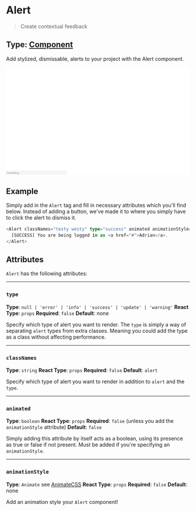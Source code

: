 # Alert

> Create contextual feedback

## Type: [Component](../Glossary.md/#Component)
Add stylized, dismissable, alerts to your project with the Alert component.

![A preview of the Alert Component](../img/alert.gif)

## Example
Simply add in the `Alert` tag and fill in necessary attributes which you'll find below. Instead of adding a button, we've made it to where you simply have to click the alert to dismiss it.

```ts
<Alert classNames="testy westy" type="success" animated animationStyle="tada">
  [SUCCESS] You are being logged in as <a href="#">Adrian</a>.
</Alert>
```

## Attributes
`Alert` has the following attributes:

---

### `type`
**Type**: `null | 'error' | 'info' | 'success' | 'update' | 'warning'`
**React Type**: `props`
**Required**: `false`
**Default**: none

Specify which type of alert you want to render. The `type` is simply a way of separating `alert` types from extra classes. Meaning you could add the type as a class without affecting performance.

<!-- ADD A LINE IF THERE'S MORE ATTRIBUTES -->
---

### `classNames`
**Type**: `string`
**React Type**: `props`
**Required**: `false`
**Default**: `alert`

Specify which type of alert you want to render in addition to `alert` and the `type`.

---

### `animated`
**Type**: `boolean`
**React Type**: `props`
**Required**: `false` (unless you add the `animationStyle` attribute)
**Default**: `false`

Simply adding this attribute by itself acts as a boolean, using its presence as true or false if not present. Must be added if you're specifying an `animationStyle`.

---

### `animationStyle`
**Type**: `Animate` see [AnimateCSS](../frameworks/AnimateCSS.md)
**React Type**: `props`
**Required**: `false`
**Default**: none

Add an animation style your `Alert` component!
